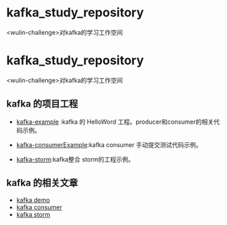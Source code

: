 # kafka_study_repository
&lt;wulin-challenge>对kafka的学习工作空间

# kafka_study_repository
&lt;wulin-challenge>对kafka的学习工作空间

## kafka 的项目工程

- [kafka-example](https://github.com/xuwujing/kafka/tree/master/kafka-example) :kafka 的 HelloWord 工程。producer和consumer的相关代码示例。

- [kafka-consumerExample](https://github.com/xuwujing/kafka/tree/master/kafka-consumerExample):kafka consumer 手动提交测试代码示例。

- [kafka-storm](https://github.com/xuwujing/kafka/tree/master/kafka-storm):kafka整合 storm的工程示例。

## kafka 的相关文章

-  [kafka demo](http://blog.csdn.net/qazwsxpcm/article/details/79186668)
-  [kafka consumer](http://blog.csdn.net/qazwsxpcm/article/details/79293200)
-  [kafka storm](http://www.panchengming.com/2018/05/10/pancm83/)

